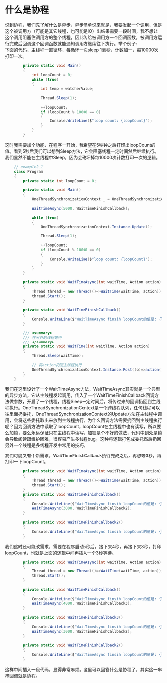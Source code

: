 # 什么是协程
说到协程，我们先了解什么是异步，异步简单说来就是，我要发起一个调用，但是这个被调用方（可能是其它线程，也可能是IO）出结果需要一段时间，我不想让这个调用阻塞住调用方的整个线程，因此传给被调用方一个回调函数，被调用方运行完成后回调这个回调函数就能通知调用方继续往下执行。举个例子:  
下面的代码，主线程一直循环，每循环一次sleep 1毫秒，计数加一，每10000次打印一次。

```csharp
        private static void Main()
        {
            int loopCount = 0;
            while (true)
            {
                int temp = watcherValue;
                
                Thread.Sleep(1);
                
                ++loopCount;
                if (loopCount % 10000 == 0)
                {
                    Console.WriteLine($"loop count: {loopCount}");
                }
            }
        }
```
这时我需要加个功能，在程序一开始，我希望在5秒钟之后打印出loopCount的值。看到5秒后我们可以想到Sleep方法，它会阻塞线程一定时间然后继续执行。我们显然不能在主线程中Sleep，因为会破坏掉每10000次计数打印一次的逻辑。
```csharp
    // example2_1
    class Program
    {
        private static int loopCount = 0;

        private static void Main()
        {
            OneThreadSynchronizationContext _ = OneThreadSynchronizationContext.Instance;
            
            WaitTimeAsync(5000, WaitTimeFinishCallback);
            
            while (true)
            {
                OneThreadSynchronizationContext.Instance.Update();
                
                Thread.Sleep(1);
                
                ++loopCount;
                if (loopCount % 10000 == 0)
                {
                    Console.WriteLine($"loop count: {loopCount}");
                }
            }
        }

        private static void WaitTimeAsync(int waitTime, Action action)
        {
            Thread thread = new Thread(()=>WaitTime(waitTime, action));
            thread.Start();
        }
        
        private static void WaitTimeFinishCallback()
        {
            Console.WriteLine($"WaitTimeAsync finsih loopCount的值是: {loopCount}");
        }

        /// <summary>
        /// 在另外的线程等待
        /// </summary>
        private static void WaitTime(int waitTime, Action action)
        {
            Thread.Sleep(waitTime);
            
            // 将action扔回主线程执行
            OneThreadSynchronizationContext.Instance.Post((o)=>action(), null);
        }
    }
```
我们在这里设计了一个WaitTimeAsync方法，WaitTimeAsync其实就是一个典型的异步方法，它从主线程发起调用，传入了一个WaitTimeFinishCallback回调方法做参数，开启了一个线程，线程Sleep一定时间后，将传过来的回调扔回到主线程执行。OneThreadSynchronizationContext是一个跨线程队列，任何线程可以往里面扔委托，OneThreadSynchronizationContext的Update方法在主线程中调用，会将这些委托取出来放到主线程执行。为什么回调方法需要扔回到主线程执行呢？因为回调方法中读取了loopCount，loopCount在主线程中也有读写，所以要么加锁，要么永远保证只在主线程中读写。加锁是个不好的做法，代码中到处是锁会导致阅读跟维护困难，很容易产生多线程bug。这种将逻辑打包成委托然后扔回另外一个线程是多线程开发中常用的技巧。

我们可能又有个新需求，WaitTimeFinishCallback执行完成之后，再想等3秒，再打印一下loopCount。
```csharp
        private static void WaitTimeAsync(int waitTime, Action action)
        {
            Thread thread = new Thread(()=>WaitTime(waitTime, action));
            thread.Start();
        }
        private static void WaitTimeFinishCallback()
        {
            Console.WriteLine($"WaitTimeAsync finsih loopCount的值是: {loopCount}");
            WaitTimeAsync(3000, WaitTimeFinishCallback2);
        }
        
        private static void WaitTimeFinishCallback2()
        {
            Console.WriteLine($"WaitTimeAsync finsih loopCount的值是: {loopCount}");
        }
```
我们这时还可能改需求，需要在程序启动5秒后，接下来4秒，再接下来3秒，打印loopCount，也就是上面的逻辑中间再插入一个3秒等待。
```csharp
        private static void WaitTimeAsync(int waitTime, Action action)
        {
            Thread thread = new Thread(()=>WaitTime(waitTime, action));
            thread.Start();
        }
        
        private static void WaitTimeFinishCallback()
        {
            Console.WriteLine($"WaitTimeAsync finsih loopCount的值是: {loopCount}");
            WaitTimeAsync(4000, WaitTimeFinishCallback3);
        }
        
        private static void WaitTimeFinishCallback3()
        {
            Console.WriteLine($"WaitTimeAsync finsih loopCount的值是: {loopCount}");
            WaitTimeAsync(3000, WaitTimeFinishCallback2);
        }
        
        private static void WaitTimeFinishCallback2()
        {
            Console.WriteLine($"WaitTimeAsync finsih loopCount的值是: {loopCount}");
        }
```
这样中间插入一段代码，显得非常麻烦。这里可以回答什么是协程了，其实这一串串回调就是协程。

